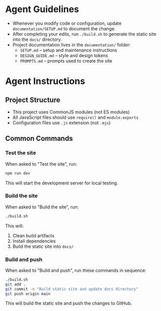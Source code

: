 # Agent Guidelines

- Whenever you modify code or configuration, update `documentation/SETUP.md` to document the change.
- After completing your edits, run `./build.sh` to generate the static site into the `docs/` directory.
- Project documentation lives in the `documentation/` folder:
  - `SETUP.md` – setup and maintenance instructions
  - `DESIGN_GUIDE.md` – style and design tokens
  - `PROMPTS.md` – prompts used to create the site

# Agent Instructions

## Project Structure
- This project uses CommonJS modules (not ES modules)
- All JavaScript files should use `require()` and `module.exports`
- Configuration files use `.js` extension (not `.mjs`)

## Common Commands

### Test the site
When asked to "Test the site", run:
```bash
npm run dev
```
This will start the development server for local testing.

### Build the site
When asked to "Build the site", run:
```bash
./build.sh
```
This will:
1. Clean build artifacts
2. Install dependencies
3. Build the static site into `docs/`

### Build and push
When asked to "Build and push", run these commands in sequence:
```bash
./build.sh
git add .
git commit -m "Build static site and update docs directory"
git push origin main
```
This will build the static site and push the changes to GitHub.

